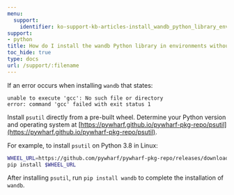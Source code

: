 ```yaml
---
menu:
  support:
    identifier: ko-support-kb-articles-install_wandb_python_library_environments_without_gcc
support:
- python
title: How do I install the wandb Python library in environments without gcc?
toc_hide: true
type: docs
url: /support/:filename
---
```


If an error occurs when installing `wandb` that states:

```
unable to execute 'gcc': No such file or directory
error: command 'gcc' failed with exit status 1
```

Install `psutil` directly from a pre-built wheel. Determine your Python version and operating system at [https://pywharf.github.io/pywharf-pkg-repo/psutil](https://pywharf.github.io/pywharf-pkg-repo/psutil).

For example, to install `psutil` on Python 3.8 in Linux:

```bash
WHEEL_URL=https://github.com/pywharf/pywharf-pkg-repo/releases/download/psutil-5.7.0-cp38-cp38-manylinux2010_x86_64.whl#sha256=adc36dabdff0b9a4c84821ef5ce45848f30b8a01a1d5806316e068b5fd669c6d
pip install $WHEEL_URL
```

After installing `psutil`, run `pip install wandb` to complete the installation of `wandb`.